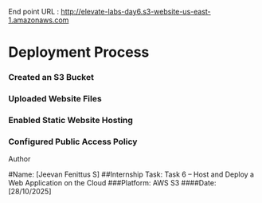 End point URL : http://elevate-labs-day6.s3-website-us-east-1.amazonaws.com



#  Deployment Process

### Created an S3 Bucket

### Uploaded Website Files


### Enabled Static Website Hosting


### Configured Public Access Policy


Author

#Name: [Jeevan Fenittus S]
##Internship Task: Task 6 – Host and Deploy a Web Application on the Cloud
###Platform: AWS S3
####Date: [28/10/2025]

